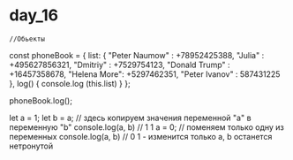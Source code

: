 # day_16
    //Обьекты

const phoneBook = {
  list: {
  "Peter Naumow" : +78952425388,
  "Julia" : +495627856321,
  "Dmitriy" : +7529754123,
  "Donald Trump" : +16457358678,
  "Helena More": +5297462351,
  "Peter Ivanov" : 587431225
   },
   log() {
    console.log (this.list)
   }
};

phoneBook.log();

let a = 1;
let b = a; // здесь копируем значения переменной "а" в переменную "b"
console.log(a, b) // 1 1 
a = 0; // поменяем только одну из переменных 
console.log(a, b) // 0 1 - изменится только a, b останется нетронутой
    
    
